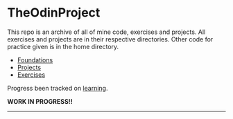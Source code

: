 # TheOdinProject

This repo is an archive of all of mine code, exercises and projects. All exercises and projects are in their respective directories. Other code for practice given is in the home directory.

- [Foundations](Foundations/)
- [Projects](projects/)
- [Exercises](exercises/)

Progress been tracked on
[learning](https://github.com/Sarthak2143/learning).

**WORK IN PROGRESS!!**

---
